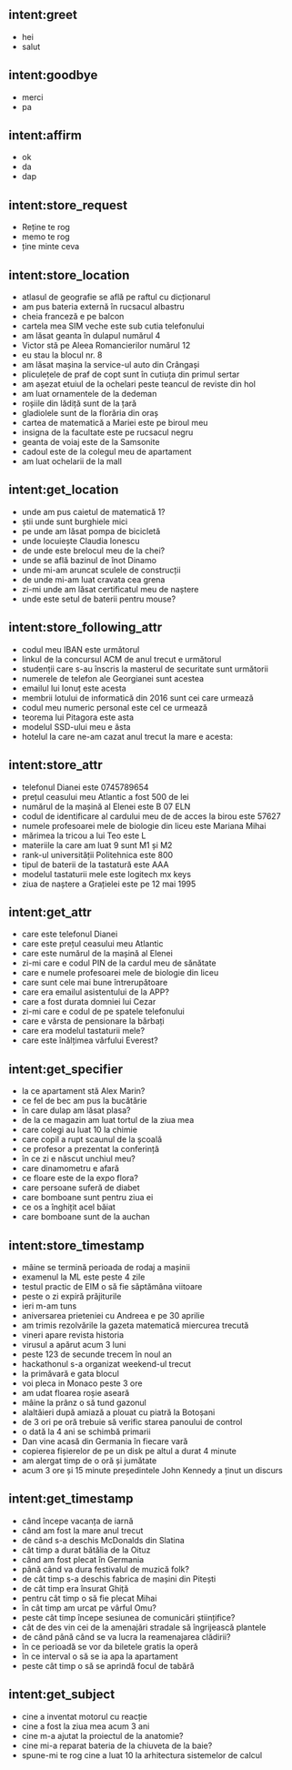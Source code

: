 ## intent:greet
- hei
- salut

## intent:goodbye
- merci
- pa

## intent:affirm
- ok
- da
- dap

## intent:store_request
- Reține te rog
- memo te rog
- ține minte ceva

## intent:store_location
- atlasul de geografie se află pe raftul cu dicționarul
- am pus bateria externă în rucsacul albastru
- cheia franceză e pe balcon
- cartela mea SIM veche este sub cutia telefonului
- am lăsat geanta în dulapul numărul 4
- Victor stă pe Aleea Romancierilor numărul 12
- eu stau la blocul nr. 8
- am lăsat mașina la service-ul auto din Crângași
- pliculețele de praf de copt sunt în cutiuța din primul sertar
- am așezat etuiul de la ochelari peste teancul de reviste din hol
- am luat ornamentele de la dedeman
- roșiile din lădiță sunt de la țară
- gladiolele sunt de la florăria din oraș
- cartea de matematică a Mariei este pe biroul meu
- insigna de la facultate este pe rucsacul negru
- geanta de voiaj este de la Samsonite
- cadoul este de la colegul meu de apartament
- am luat ochelarii de la mall

## intent:get_location
- unde am pus caietul de matematică 1?
- știi unde sunt burghiele mici
- pe unde am lăsat pompa de bicicletă
- unde locuiește Claudia Ionescu
- de unde este brelocul meu de la chei?
- unde se află bazinul de înot Dinamo
- unde mi-am aruncat sculele de construcții
- de unde mi-am luat cravata cea grena
- zi-mi unde am lăsat certificatul meu de naștere
- unde este setul de baterii pentru mouse?

## intent:store_following_attr
- codul meu IBAN este următorul
- linkul de la concursul ACM de anul trecut e următorul
- studenții care s-au înscris la masterul de securitate sunt următorii
- numerele de telefon ale Georgianei sunt acestea
- emailul lui Ionuț este acesta
- membrii lotului de informatică din 2016 sunt cei care urmează
- codul meu numeric personal este cel ce urmează
- teorema lui Pitagora este asta
- modelul SSD-ului meu e ăsta
- hotelul la care ne-am cazat anul trecut la mare e acesta:

## intent:store_attr
- telefonul Dianei este 0745789654
- prețul ceasului meu Atlantic a fost 500 de lei
- numărul de la mașină al Elenei este B 07 ELN
- codul de identificare al cardului meu de de acces la birou este 57627
- numele profesoarei mele de biologie din liceu este Mariana Mihai
- mărimea la tricou a lui Teo este L
- materiile la care am luat 9 sunt M1 și M2
- rank-ul universității Politehnica este 800
- tipul de baterii de la tastatură este AAA
- modelul tastaturii mele este logitech mx keys
- ziua de naștere a Grațielei este pe 12 mai 1995

## intent:get_attr
- care este telefonul Dianei
- care este prețul ceasului meu Atlantic
- care este numărul de la mașină al Elenei
- zi-mi care e codul PIN de la cardul meu de sănătate
- care e numele profesoarei mele de biologie din liceu
- care sunt cele mai bune întrerupătoare
- care era emailul asistentului de la APP?
- care a fost durata domniei lui Cezar
- zi-mi care e codul de pe spatele telefonului
- care e vărsta de pensionare la bărbați
- care era modelul tastaturii mele?
- care este înălțimea vârfului Everest?

## intent:get_specifier
- la ce apartament stă Alex Marin?
- ce fel de bec am pus la bucătărie
- în care dulap am lăsat plasa?
- de la ce magazin am luat tortul de la ziua mea
- care colegi au luat 10 la chimie
- care copil a rupt scaunul de la școală
- ce profesor a prezentat la conferință
- în ce zi e născut unchiul meu?
- care dinamometru e afară
- ce floare este de la expo flora?
- care persoane suferă de diabet
- care bomboane sunt pentru ziua ei
- ce os a înghițit acel băiat
- care bomboane sunt de la auchan

## intent:store_timestamp
- mâine se termină perioada de rodaj a mașinii
- examenul la ML este peste 4 zile
- testul practic de EIM o să fie săptămâna viitoare
- peste o zi expiră prăjiturile
- ieri m-am tuns
- aniversarea prieteniei cu Andreea e pe 30 aprilie
- am trimis rezolvările la gazeta matematică miercurea trecută
- vineri apare revista historia
- virusul a apărut acum 3 luni
- peste 123 de secunde trecem în noul an
- hackathonul s-a organizat weekend-ul trecut
- la primăvară e gata blocul
- voi pleca in Monaco peste 3 ore
- am udat floarea roșie aseară
- mâine la prânz o să tund gazonul
- alaltăieri după amiază a plouat cu piatră la Botoșani
- de 3 ori pe oră trebuie să verific starea panoului de control
- o dată la 4 ani se schimbă primarii
- Dan vine acasă din Germania în fiecare vară
- copierea fișierelor de pe un disk pe altul a durat 4 minute
- am alergat timp de o oră și jumătate
- acum 3 ore și 15 minute președintele John Kennedy a ținut un discurs

## intent:get_timestamp
- când începe vacanța de iarnă
- când am fost la mare anul trecut
- de când s-a deschis McDonalds din Slatina
- cât timp a durat bătălia de la Oituz
- când am fost plecat în Germania
- până când va dura festivalul de muzică folk?
- de cât timp s-a deschis fabrica de mașini din Pitești
- de cât timp era însurat Ghiță
- pentru cât timp o să fie plecat Mihai
- în cât timp am urcat pe vârful Omu?
- peste cât timp începe sesiunea de comunicări științifice?
- cât de des vin cei de la amenajări stradale să îngrijească plantele
- de când până când se va lucra la reamenajarea clădirii?
- în ce perioadă se vor da biletele gratis la operă
- în ce interval o să se ia apa la apartament
- peste cât timp o să se aprindă focul de tabără

## intent:get_subject
- cine a inventat motorul cu reacție
- cine a fost la ziua mea acum 3 ani
- cine m-a ajutat la proiectul de la anatomie?
- cine mi-a reparat bateria de la chiuveta de la baie?
- spune-mi te rog cine a luat 10 la arhitectura sistemelor de calcul

